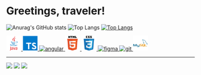 
# Greetings, traveler!


![Anurag's GitHub stats](https://github-readme-stats.vercel.app/api?username=anuraghazra&theme=dark&show_icons=true)
![Top Langs](https://github-readme-stats.vercel.app/api/top-langs/?username=rulevamanda&layout=compact&theme=highcontrast)
[![Top Langs](https://github-readme-stats.vercel.app/api/top-langs/?username=rulevamanda&theme=radical&show_icons=true)](https://github.com/rulevamanda/github-readme-stats)



<div style="display: inline_block">

<a href="https://developer.mozilla.org/en-US/docs/Glossary/Java" target="_blank">
  <img src="https://github.com/devicons/devicon/blob/master/icons/java/java-original-wordmark.svg" alt="java" width="40" height="40"/>
</a>

<a href="https://www.typescriptlang.org/" target="_blank">
  <img src="https://raw.githubusercontent.com/devicons/devicon/master/icons/typescript/typescript-original.svg" alt="typescript" width="40" height="40"/>
</a>

<a href="https://angular.io" target="_blank">
  <img src="https://angular.io/assets/images/logos/angular/angular.svg" alt="angular" width="40" height="40"/>
</a>

<a href="https://www.w3.org/html/" target="_blank">
  <img src="https://raw.githubusercontent.com/devicons/devicon/master/icons/html5/html5-original-wordmark.svg" alt="html5" width="40" height="40"/>
</a> 

<a href="https://www.w3schools.com/css/" target="_blank">
  <img src="https://raw.githubusercontent.com/devicons/devicon/master/icons/css3/css3-original-wordmark.svg" alt="css3" width="40" height="40"/>
</a>

<a href="https://www.figma.com/" target="_blank">
  <img src="https://www.vectorlogo.zone/logos/figma/figma-icon.svg" alt="figma" width="40" height="40"/>
</a> 

<a href="https://git-scm.com/" target="_blank">
  <img src="https://www.vectorlogo.zone/logos/git-scm/git-scm-icon.svg" alt="git" width="40" height="40"/>
</a>

<a href="https://www.mysql.com/" target="_blank">
  <img src="https://raw.githubusercontent.com/devicons/devicon/master/icons/mysql/mysql-original-wordmark.svg" alt="mysql" width="40" height="40"/>
</a>

</div>

<hr>

[<img src = "https://img.shields.io/badge/instagram-%23E4405F.svg?&style=for-the-badge&logo=instagram&logoColor=white">](https://www.instagram.com/rulevamanda/)
[<img src="https://img.shields.io/badge/linkedin-%230077B5.svg?&style=for-the-badge&logo=linkedin&logoColor=white" />](https://www.linkedin.com/in/amanda-rulevas/)
[<img src="https://img.shields.io/badge/-gmail-2EC866?style=for-the-badge&logo=gmail&logoColor=white" />](mailto:rulevamanda@gmail.com)
